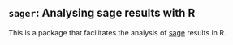 ## `sager`: Analysing sage results with R

This is a package that facilitates the analysis of
[sage](https://github.com/lazear/sage) results in R.

